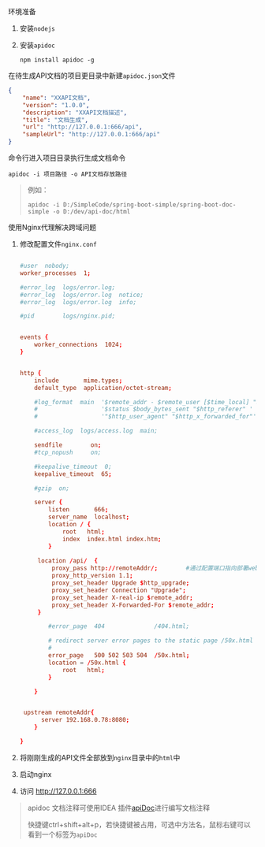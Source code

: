 环境准备

1. 安装`nodejs`

2. 安装`apidoc`

   ```shell
   npm install apidoc -g
   ```

   

在待生成API文档的项目更目录中新建`apidoc.json`文件

```json
{
	"name": "XXAPI文档",
	"version": "1.0.0",
	"description": "XXAPI文档描述",
	"title": "文档生成",
	"url": "http://127.0.0.1:666/api",
	"sampleUrl": "http://127.0.0.1:666/api"
}
```



命令行进入项目目录执行生成文档命令

```shell
apidoc -i 项目路径 -o API文档存放路径
```

> 例如：
>
> ```shell
> apidoc -i D:/SimpleCode/spring-boot-simple/spring-boot-doc-simple -o D:/dev/api-doc/html
> ```



使用Nginx代理解决跨域问题

1. 修改配置文件`nginx.conf`

   ```conf
   
   #user  nobody;
   worker_processes  1;
   
   #error_log  logs/error.log;
   #error_log  logs/error.log  notice;
   #error_log  logs/error.log  info;
   
   #pid        logs/nginx.pid;
   
   
   events {
       worker_connections  1024;
   }
   
   
   http {
       include       mime.types;
       default_type  application/octet-stream;
   
       #log_format  main  '$remote_addr - $remote_user [$time_local] "$request" '
       #                  '$status $body_bytes_sent "$http_referer" '
       #                  '"$http_user_agent" "$http_x_forwarded_for"';
   
       #access_log  logs/access.log  main;
   
       sendfile        on;
       #tcp_nopush     on;
   
       #keepalive_timeout  0;
       keepalive_timeout  65;
   
       #gzip  on;
   
       server {
           listen       666;
           server_name  localhost;
           location / {
               root   html;
               index  index.html index.htm;
           }
   		
   		location /api/  {   
   			proxy_pass http://remoteAddr/;        #通过配置端口指向部署websocker的项目
   			proxy_http_version 1.1; 		 
   			proxy_set_header Upgrade $http_upgrade;    
   			proxy_set_header Connection "Upgrade";    
   			proxy_set_header X-real-ip $remote_addr;
   			proxy_set_header X-Forwarded-For $remote_addr;
   		}
   
           #error_page  404              /404.html;
   
           # redirect server error pages to the static page /50x.html
           #
           error_page   500 502 503 504  /50x.html;
           location = /50x.html {
               root   html;
           }
   
       }
   
   
   	upstream remoteAddr{
   		 server 192.168.0.78:8080;
       }
   
   }
   ```

   

2. 将刚刚生成的API文件全部放到`nginx`目录中的`html`中

3. 启动nginx

4. 访问 http://127.0.0.1:666





> apidoc 文档注释可使用IDEA 插件[apiDoc](https://plugins.jetbrains.com/plugin/11580-apidoc)进行编写文档注释
>
> 快捷键ctrl+shift+alt+p，若快捷键被占用，可选中方法名，鼠标右键可以看到一个标签为`apiDoc`

